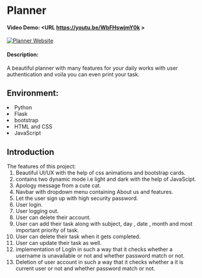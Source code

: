 # Planner
#### Video Demo:  <URL https://youtu.be/WbFHswjmY0k >
[![Planner Website](https://img.youtube.com/vi/ZX5aYcg5F8o/0.jpg)](https://youtu.be/WbFHswjmY0k "Day Planner Website")
#### Description:
<p> A beautiful planner with many features for your daily works with user authentication and voila you can even print your task.</p>
<h2>Environment:</h2>
<li>Python
<li>Flask
<li>bootstrap
<li>HTML and CSS
<li>JavaScript

<h2>Introduction</h2>
The features of this project:<br>
<ol>
<li>Beautiful UI/UX with the help of css animations and bootstrap cards.
<li>contains two dynamic mode i.e light and dark with the help of JavaScipt.
<li>Apology message from a cute cat.
<li>Navbar with dropdown menu containing About us and features.
<li>Let the user sign up with high security password.
<li>User login.
<li>User logging out.
<li>User can delete their account.
<li>User can add their task along with subject, day , date , month and most important priority of task.
<li>User can delete their task when it gets completed.
<li>User can update their task as well.
<li>implementation of LogIn in such a way that  it checks whether a username is unavailable or not and whether password match or not.
<li>Deletion of user account in such a way that  it checks whether a it is current user or not and whether password match or not.
